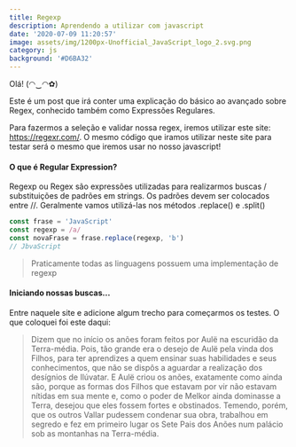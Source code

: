 ```yaml
---
title: Regexp
description: Aprendendo a utilizar com javascript
date: '2020-07-09 11:20:57'
image: assets/img/1200px-Unofficial_JavaScript_logo_2.svg.png
category: js
background: '#D6BA32'
---
```

Olá! (◠‿◠✿)

Este é um post que irá conter uma explicação do básico ao avançado sobre Regex, conhecido também como Expressões Regulares.

Para fazermos a seleção e validar nossa regex, iremos utilizar este site: <https://regexr.com/>. O mesmo código que iramos utilizar neste site para testar será o mesmo que iremos usar no nosso javascript!

#### O que é Regular Expression?

Regexp ou Regex são expressões utilizadas para realizarmos buscas / substituições de padrões em strings. Os padrões devem ser colocados entre //. Geralmente vamos utilizá-las nos métodos .replace() e .split()

```javascript
const frase = 'JavaScript'
const regexp = /a/
const novaFrase = frase.replace(regexp, 'b')
// JbvaScript
```

> Praticamente todas as linguagens possuem uma implementação de regexp

#### Iniciando nossas buscas...

Entre naquele site e adicione algum trecho para começarmos os testes. O que coloquei foi este daqui:

> Dizem que no início os anões foram feitos por Aulë na escuridão da Terra-média. Pois, tão grande era o desejo de Aulë pela vinda dos Filhos, para ter aprendizes a quem ensinar suas habilidades e seus conhecimentos, que não se dispôs a aguardar a realização dos desígnios de Ilúvatar. E Aulë criou os anões, exatamente como ainda são, porque as formas dos Filhos que estavam por vir não estavam nítidas em sua mente e, como o poder de Melkor ainda dominasse a Terra, desejou que eles fossem fortes e obstinados. Temendo, porém, que os outros Vallar pudessem condenar sua obra, trabalhou em segredo e fez em primeiro lugar os Sete Pais dos Anões num palácio sob as montanhas na Terra-média.
